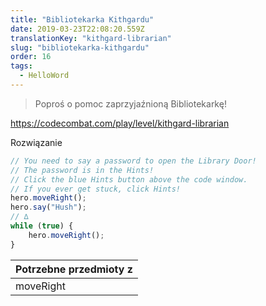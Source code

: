 ```yaml
---
title: "Bibliotekarka Kithgardu"
date: 2019-03-23T22:08:20.559Z
translationKey: "kithgard-librarian"
slug: "bibliotekarka-kithgardu"
order: 16
tags:
  - HelloWord
---
```


> Poproś o pomoc zaprzyjaźnioną Bibliotekarkę!

https://codecombat.com/play/level/kithgard-librarian

Rozwiązanie

```javascript
// You need to say a password to open the Library Door!
// The password is in the Hints!
// Click the blue Hints button above the code window.
// If you ever get stuck, click Hints!
hero.moveRight();
hero.say("Hush");
// ∆
while (true) {
    hero.moveRight();
}

```

Potrzebne przedmioty z |
--- |
moveRight |


